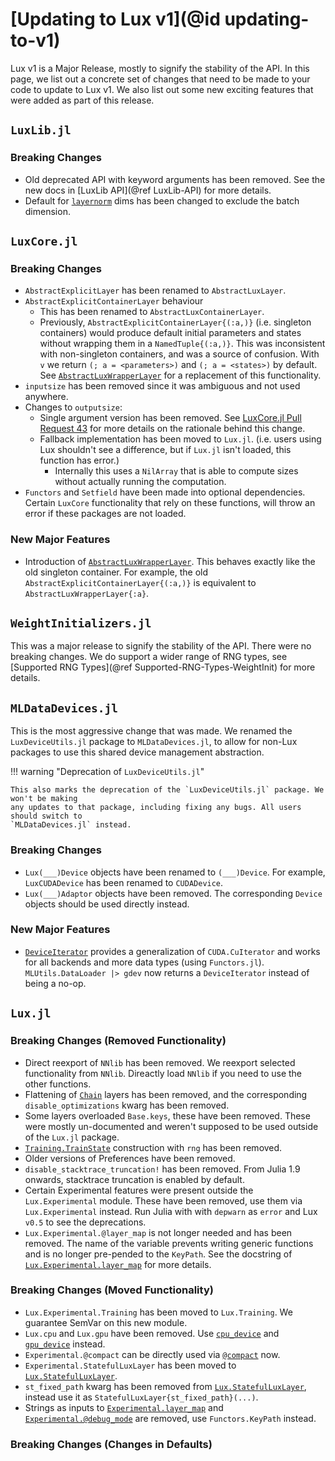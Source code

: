 # [Updating to Lux v1](@id updating-to-v1)

Lux v1 is a Major Release, mostly to signify the stability of the API. In this page, we list
out a concrete set of changes that need to be made to your code to update to Lux v1. We also
list out some new exciting features that were added as part of this release.

## `LuxLib.jl`

### Breaking Changes

- Old deprecated API with keyword arguments has been removed. See the new docs in [LuxLib
  API](@ref LuxLib-API) for more details.
- Default for [`layernorm`](@ref) dims has been changed to exclude the batch dimension.

## `LuxCore.jl`

### Breaking Changes

- `AbstractExplicitLayer` has been renamed to `AbstractLuxLayer`.
- `AbstractExplicitContainerLayer` behaviour
  - This has been renamed to `AbstractLuxContainerLayer`.
  - Previously, `AbstractExplicitContainerLayer{(:a,)}` (i.e. singleton containers) would
    produce default initial parameters and states without wrapping them in a
    `NamedTuple{(:a,)}`. This was inconsistent with non-singleton containers, and was a
    source of confusion. With `v` we return `(; a = <parameters>)` and `(; a = <states>)`
    by default. See [`AbstractLuxWrapperLayer`](@ref) for a replacement of this
    functionality.
- `inputsize` has been removed since it was ambiguous and not used anywhere.
- Changes to `outputsize`:
  - Single argument version has been removed. See [LuxCore.jl Pull Request
    43](https://github.com/LuxDL/LuxCore.jl/pull/43#issuecomment-2254232817) for more
    details on the rationale behind this change.
  - Fallback implementation has been moved to `Lux.jl`. (i.e. users using Lux shouldn't
    see a difference, but if `Lux.jl` isn't loaded, this function has error.)
    - Internally this uses a `NilArray` that is able to compute sizes without actually
      running the computation.
- `Functors` and `Setfield` have been made into optional dependencies. Certain `LuxCore`
  functionality that rely on these functions, will throw an error if these packages are not
  loaded.

### New Major Features

- Introduction of [`AbstractLuxWrapperLayer`](@ref). This behaves exactly like the old
  singleton container. For example, the old `AbstractExplicitContainerLayer{(:a,)}` is
  equivalent to `AbstractLuxWrapperLayer{:a}`.

## `WeightInitializers.jl`

This was a major release to signify the stability of the API. There were no breaking
changes. We do support a wider range of RNG types, see
[Supported RNG Types](@ref Supported-RNG-Types-WeightInit) for more details.

## `MLDataDevices.jl`

This is the most aggressive change that was made. We renamed the `LuxDeviceUtils.jl` package
to `MLDataDevices.jl`, to allow for non-Lux packages to use this shared device management
abstraction.

!!! warning "Deprecation of `LuxDeviceUtils.jl`"

    This also marks the deprecation of the `LuxDeviceUtils.jl` package. We won't be making
    any updates to that package, including fixing any bugs. All users should switch to
    `MLDataDevices.jl` instead.

### Breaking Changes

- `Lux(___)Device` objects have been renamed to `(___)Device`. For example, `LuxCUDADevice`
  has been renamed to `CUDADevice`.
- `Lux(___)Adaptor` objects have been removed. The corresponding `Device` objects should be
  used directly instead.

### New Major Features

- [`DeviceIterator`](@ref) provides a generalization of `CUDA.CuIterator` and works for all
  backends and more data types (using `Functors.jl`). `MLUtils.DataLoader |> gdev` now
  returns a `DeviceIterator` instead of being a no-op.

## `Lux.jl`

### Breaking Changes (Removed Functionality)

- Direct reexport of `NNlib` has been removed. We reexport selected functionality from
  `NNlib`. Direactly load `NNlib` if you need to use the other functions.
- Flattening of [`Chain`](@ref) layers has been removed, and the corresponding
  `disable_optimizations` kwarg has been removed.
- Some layers overloaded `Base.keys`, these have been removed. These were mostly
  un-documented and weren't supposed to be used outside of the `Lux.jl` package.
- [`Training.TrainState`](@ref) construction with `rng` has been removed.
- Older versions of Preferences have been removed.
- `disable_stacktrace_truncation!` has been removed. From Julia 1.9 onwards, stacktrace
  truncation is enabled by default.
- Certain Experimental features were present outside the `Lux.Experimental` module. These
  have been removed, use them via `Lux.Experimental` instead. Run Julia with with `depwarn`
  as `error` and Lux `v0.5` to see the deprecations.
- `Lux.Experimental.@layer_map` is not longer needed and has been removed. The name of the
  variable prevents writing generic functions and is no longer pre-pended to the `KeyPath`.
  See the docstring of [`Lux.Experimental.layer_map`](@ref) for more details.

### Breaking Changes (Moved Functionality)

- `Lux.Experimental.Training` has been moved to `Lux.Training`. We guarantee SemVar
  on this new module.
- `Lux.cpu` and `Lux.gpu` have been removed. Use [`cpu_device`](@ref) and
  [`gpu_device`](@ref) instead.
- `Experimental.@compact` can be directly used via [`@compact`](@ref) now.
- `Experimental.StatefulLuxLayer` has been moved to [`Lux.StatefulLuxLayer`](@ref).
- `st_fixed_path` kwarg has been removed from [`Lux.StatefulLuxLayer`](@ref), instead use it
  as `StatefulLuxLayer{st_fixed_path}(...)`.
- Strings as inputs to [`Experimental.layer_map`](@ref) and
  [`Experimental.@debug_mode`](@ref) are removed, use `Functors.KeyPath` instead.

### Breaking Changes (Changes in Defaults)
